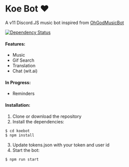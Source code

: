 # Koe Bot ❤

A v11 Discord.JS music bot inspired from [OhGodMusicBot](https://github.com/bdistin/OhGodMusicBot)

<p align="left">
<a href="https://david-dm.org/selcher/koebot"><img src="https://david-dm.org/selcher/koebot.svg" alt="Dependency Status"></a>
</p>

#### Features:

- Music
- Gif Search
- Translation
- Chat (wit.ai)

#### In Progress:

- Reminders

#### Installation:

1. Clone or download the repository
2. Install the dependencies:

```sh
$ cd koebot
$ npm install
```

3. Update tokens.json with your token and user id
4. Start the bot:

```sh
$ npm run start
```
